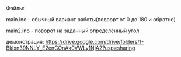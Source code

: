 Файлы:

main.ino - обычный вариант работы(поврорт от 0 до 180 и обратно)

main2.ino - поворот на заданный определённый угол


демонстрация: https://drive.google.com/drive/folders/1-BkIxn39NNLY_E2enCOnAk0VWLy1NjA2?usp=sharing
